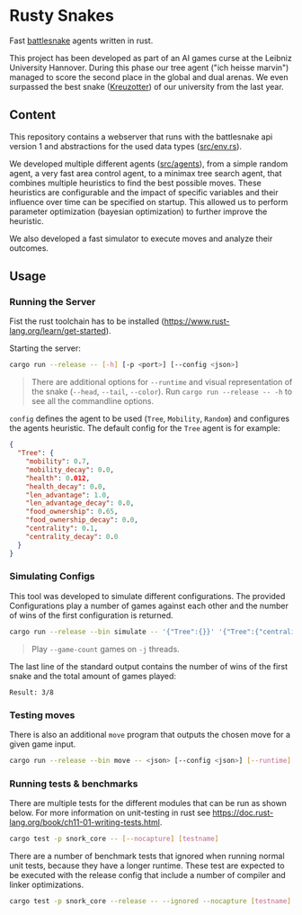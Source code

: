 # Rusty Snakes

Fast [battlesnake](https://play.battlesnake.com) agents written in rust.

This project has been developed as part of an AI games curse at the Leibniz University Hannover.
During this phase our tree agent ("ich heisse marvin") managed to score the second place in the global and dual arenas.
We even surpassed the best snake ([Kreuzotter](https://github.com/m-schier/battlesnake-2019)) of our university from the last year.

## Content

This repository contains a webserver that runs with the battlesnake api version 1
and abstractions for the used data types ([src/env.rs](src/env.rs)).

We developed multiple different agents ([src/agents](src/agents)),
from a simple random agent, a very fast area control agent,
to a minimax tree search agent, that combines multiple heuristics to find the best possible moves.
These heuristics are configurable and the impact of specific variables and
their influence over time can be specified on startup.
This allowed us to perform parameter optimization (bayesian optimization) to further improve the heuristic.

We also developed a fast simulator to execute moves and analyze their outcomes.

## Usage

### Running the Server

Fist the rust toolchain has to be installed (https://www.rust-lang.org/learn/get-started).

Starting the server:

```bash
cargo run --release -- [-h] [-p <port>] [--config <json>]
```

> There are additional options for `--runtime` and visual representation of the snake (`--head`, `--tail`, `--color`).
> Run `cargo run --release -- -h` to see all the commandline options.

`config` defines the agent to be used (`Tree`, `Mobility`, `Random`) and configures the agents heuristic.
The default config for the `Tree` agent is for example:

```json
{
  "Tree": {
    "mobility": 0.7,
    "mobility_decay": 0.0,
    "health": 0.012,
    "health_decay": 0.0,
    "len_advantage": 1.0,
    "len_advantage_decay": 0.0,
    "food_ownership": 0.65,
    "food_ownership_decay": 0.0,
    "centrality": 0.1,
    "centrality_decay": 0.0
  }
}
```

### Simulating Configs

This tool was developed to simulate different configurations.
The provided Configurations play a number of games against each other and the
number of wins of the first configuration is returned.

```bash
cargo run --release --bin simulate -- '{"Tree":{}}' '{"Tree":{"centrality":0}}' '{"Mobility":{}}' '{"Random":null}' -j 8 --game-count 8
```

> Play `--game-count` games on `-j` threads.

The last line of the standard output contains the number of wins of the first
snake and the total amount of games played:

```
Result: 3/8
```

### Testing moves

There is also an additional `move` program that outputs the chosen move for a given game input.

```bash
cargo run --release --bin move -- <json> [--config <json>] [--runtime]
```

### Running tests & benchmarks

There are multiple tests for the different modules that can be run as shown below.
For more information on unit-testing in rust see https://doc.rust-lang.org/book/ch11-01-writing-tests.html.

```bash
cargo test -p snork_core -- [--nocapture] [testname]
```

There are a number of benchmark tests that ignored when running normal unit tests, because they have a longer runtime.
These test are expected to be executed with the release config that include a number of compiler and linker optimizations.

```bash
cargo test -p snork_core --release -- --ignored --nocapture [testname]
```
